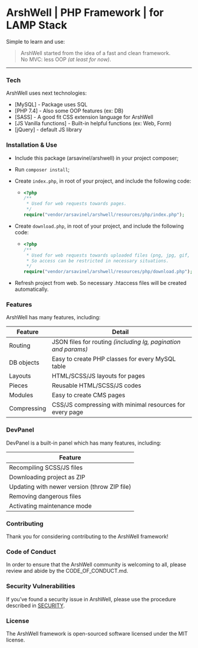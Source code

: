 # ArshWell | PHP Framework | for LAMP Stack

Simple to learn and use:
>  ArshWell started from the idea of a fast and clean framework. <br>
>  No MVC: less OOP *(at least for now)*.
---

### Tech

ArshWell uses next technologies:

- [MySQL] - Package uses SQL
- [PHP 7.4] - Also some OOP features (ex: DB)
- [SASS] - A good fit CSS extension language for ArshWell
- [JS Vanilla functions] - Built-in helpful functions (ex: Web, Form)
- [jQuery] - default JS library

### Installation & Use

- Include this package (arsavinel/arshwell) in your project composer;
- Run `composer install`;
- Create `index.php`, in root of your project, and include the following code:

    - ```php
      <?php
      /**
       * Used for web requests towards pages.
       */
      require("vendor/arsavinel/arshwell/resources/php/index.php");
      ```
- Create `download.php`, in root of your project, and include the following code:

    - ```php
      <?php
      /**
       * Used for web requests towards uploaded files (png, jpg, gif, etc).
       * So access can be restricted in necessary situations.
       */
      require("vendor/arsavinel/arshwell/resources/php/download.php");
      ```
- Refresh project from web. So necessary .htaccess files will be created automatically.

### Features

ArshWell has many features, including:

| Feature | Detail |
| ------ | ------ |
| Routing | JSON files for routing _(including lg, pagination and params)_ |
| DB objects | Easy to create PHP classes for every MySQL table |
| Layouts | HTML/SCSS/JS layouts for pages |
| Pieces | Reusable HTML/SCSS/JS codes |
| Modules | Easy to create CMS pages |
| Compressing | CSS/JS compressing with minimal resources for every page |

### DevPanel

DevPanel is a built-in panel which has many features, including:

| Feature |
| ------ |
| Recompiling SCSS/JS files |
| Downloading project as ZIP |
| Updating with newer version (throw ZIP file) |
| Removing dangerous files |
| Activating maintenance mode |

### Contributing
Thank you for considering contributing to the ArshWell framework!

### Code of Conduct
In order to ensure that the ArshWell community is welcoming to all,
please review and abide by the CODE_OF_CONDUCT.md.

### Security Vulnerabilities
If you’ve found a security issue in ArshWell, please use the procedure
described in [SECURITY](https://github.com/arsavinel/ArshWell/security/policy).

### License
The ArshWell framework is open-sourced software licensed under the MIT license.
